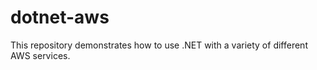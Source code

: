 # dotnet-aws
This repository demonstrates how to use .NET with a variety of different AWS services.
